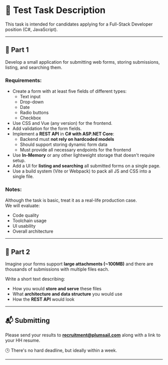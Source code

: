 # 📄 Test Task Description

This task is intended for candidates applying for a Full-Stack Developer position (C#, JavaScript).

---

## 🧪 Part 1

Develop a small application for submitting web forms, storing submissions, listing, and searching them.

### Requirements:

- Create a form with at least five fields of different types:
  - Text input
  - Drop-down
  - Date
  - Radio buttons
  - Checkbox
- Use CSS and Vue (any version) for the frontend.
- Add validation for the form fields.
- Implement a **REST API** in **C# with ASP.NET Core**:
  - Backend must **not rely on hardcoded models**
  - Should support storing dynamic form data
  - Must provide all necessary endpoints for the frontend
- Use **In-Memory** or any other lightweight storage that doesn't require setup.
- Add a UI for **listing and searching** all submitted forms on a single page.
- Use a build system (Vite or Webpack) to pack all JS and CSS into a single file.

### Notes:

Although the task is basic, treat it as a real-life production case.  
We will evaluate:
- Code quality
- Toolchain usage
- UI usability
- Overall architecture

---

## 🧩 Part 2

Imagine your forms support **large attachments (~100MB)** and there are thousands of submissions with multiple files each.

Write a short text describing:
- How you would **store and serve** these files
- What **architecture and data structure** you would use
- How the **REST API** would look

---

## 📬 Submitting

Please send your results to **recruitment@plumsail.com** along with a link to your HH resume.

🕒 There's no hard deadline, but ideally within a week.

---


